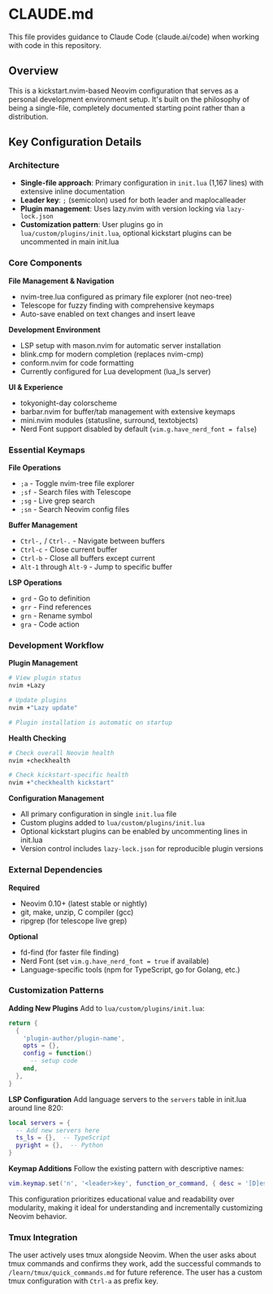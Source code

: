 # CLAUDE.md

This file provides guidance to Claude Code (claude.ai/code) when working with code in this repository.

## Overview

This is a kickstart.nvim-based Neovim configuration that serves as a personal development environment setup. It's built on the philosophy of being a single-file, completely documented starting point rather than a distribution.

## Key Configuration Details

### Architecture
- **Single-file approach**: Primary configuration in `init.lua` (1,167 lines) with extensive inline documentation
- **Leader key**: `;` (semicolon) used for both leader and maplocalleader
- **Plugin management**: Uses lazy.nvim with version locking via `lazy-lock.json`
- **Customization pattern**: User plugins go in `lua/custom/plugins/init.lua`, optional kickstart plugins can be uncommented in main init.lua

### Core Components

**File Management & Navigation**
- nvim-tree.lua configured as primary file explorer (not neo-tree)
- Telescope for fuzzy finding with comprehensive keymaps
- Auto-save enabled on text changes and insert leave

**Development Environment**
- LSP setup with mason.nvim for automatic server installation
- blink.cmp for modern completion (replaces nvim-cmp)
- conform.nvim for code formatting
- Currently configured for Lua development (lua_ls server)

**UI & Experience**
- tokyonight-day colorscheme
- barbar.nvim for buffer/tab management with extensive keymaps
- mini.nvim modules (statusline, surround, textobjects)
- Nerd Font support disabled by default (`vim.g.have_nerd_font = false`)

### Essential Keymaps

**File Operations**
- `;a` - Toggle nvim-tree file explorer
- `;sf` - Search files with Telescope
- `;sg` - Live grep search
- `;sn` - Search Neovim config files

**Buffer Management**
- `Ctrl-,` / `Ctrl-.` - Navigate between buffers
- `Ctrl-c` - Close current buffer
- `Ctrl-b` - Close all buffers except current
- `Alt-1` through `Alt-9` - Jump to specific buffer

**LSP Operations**
- `grd` - Go to definition
- `grr` - Find references
- `grn` - Rename symbol
- `gra` - Code action

### Development Workflow

**Plugin Management**
```bash
# View plugin status
nvim +Lazy

# Update plugins
nvim +"Lazy update"

# Plugin installation is automatic on startup
```

**Health Checking**
```bash
# Check overall Neovim health
nvim +checkhealth

# Check kickstart-specific health
nvim +"checkhealth kickstart"
```

**Configuration Management**
- All primary configuration in single `init.lua` file
- Custom plugins added to `lua/custom/plugins/init.lua` 
- Optional kickstart plugins can be enabled by uncommenting lines in init.lua
- Version control includes `lazy-lock.json` for reproducible plugin versions

### External Dependencies

**Required**
- Neovim 0.10+ (latest stable or nightly)
- git, make, unzip, C compiler (gcc)
- ripgrep (for telescope live grep)

**Optional**
- fd-find (for faster file finding)
- Nerd Font (set `vim.g.have_nerd_font = true` if available)
- Language-specific tools (npm for TypeScript, go for Golang, etc.)

### Customization Patterns

**Adding New Plugins**
Add to `lua/custom/plugins/init.lua`:
```lua
return {
  {
    'plugin-author/plugin-name',
    opts = {},
    config = function()
      -- setup code
    end,
  },
}
```

**LSP Configuration**
Add language servers to the `servers` table in init.lua around line 820:
```lua
local servers = {
  -- Add new servers here
  ts_ls = {},  -- TypeScript
  pyright = {},  -- Python
}
```

**Keymap Additions**
Follow the existing pattern with descriptive names:
```lua
vim.keymap.set('n', '<leader>key', function_or_command, { desc = '[D]escription' })
```

This configuration prioritizes educational value and readability over modularity, making it ideal for understanding and incrementally customizing Neovim behavior.

### Tmux Integration

The user actively uses tmux alongside Neovim. When the user asks about tmux commands and confirms they work, add the successful commands to `/learn/tmux/quick_commands.md` for future reference. The user has a custom tmux configuration with `Ctrl-a` as prefix key.